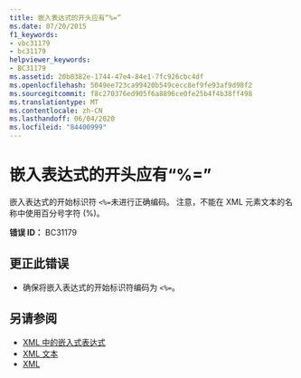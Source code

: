```yaml
---
title: 嵌入表达式的开头应有“%=”
ms.date: 07/20/2015
f1_keywords:
- vbc31179
- bc31179
helpviewer_keywords:
- BC31179
ms.assetid: 20b0382e-1744-47e4-84e1-7fc926cbc4df
ms.openlocfilehash: 5049ee723ca99420b549cecc8ef9fe93af9d98f2
ms.sourcegitcommit: f8c270376ed905f6a8896ce0fe25b4f4b38ff498
ms.translationtype: MT
ms.contentlocale: zh-CN
ms.lasthandoff: 06/04/2020
ms.locfileid: "84400999"
---
```

# <a name="expected--at-start-of-an-embedded-expression"></a>嵌入表达式的开头应有“%=”
嵌入表达式的开始标识符 `<%=`未进行正确编码。 注意，不能在 XML 元素文本的名称中使用百分号字符 (%)。  
  
 **错误 ID：** BC31179  
  
## <a name="to-correct-this-error"></a>更正此错误  
  
- 确保将嵌入表达式的开始标识符编码为 `<%=`。  
  
## <a name="see-also"></a>另请参阅

- [XML 中的嵌入式表达式](../programming-guide/language-features/xml/embedded-expressions-in-xml.md)
- [XML 文本](../language-reference/xml-literals/index.md)
- [XML](../programming-guide/language-features/xml/index.md)
